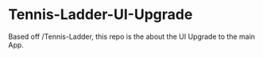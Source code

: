 # Tennis-Ladder-UI-Upgrade
Based off /Tennis-Ladder, this repo is the about the UI Upgrade to the main App.
